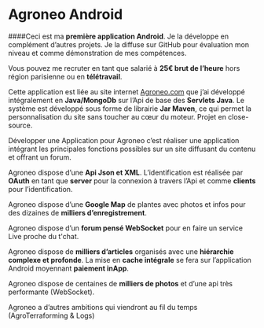 # Agroneo Android

####Ceci est ma **première application Android**. Je la développe en complément d’autres projets. Je la diffuse sur GitHub pour évaluation mon niveau et comme démonstration de mes compétences.

Vous pouvez me recruter en tant que salarié à **25€ brut de l’heure** hors région parisienne ou en **télétravail**.

Cette application est liée au site internet [Agroneo.com](https://agroneo.com/) que j’ai développé intégralement en **Java/MongoDb** sur l’Api de base des **Servlets Java**. Le système est développé sous forme de librairie **Jar Maven**, ce qui permet la personnalisation du site sans toucher au cœur du moteur. Projet en close-source.

Développer une Application pour Agroneo c’est réaliser une application intégrant les principales fonctions possibles sur un site diffusant du contenu et offrant un forum.

Agroneo dispose d’une **Api Json et XML**. L’identification est réalisée par **OAuth** en tant que **server** pour la connexion à travers l’Api et comme **clients** pour l’identification.

Agroneo dispose d’une **Google Map** de plantes avec photos et infos pour des dizaines de **milliers d’enregistrement**.

Agroneo dispose d’un **forum pensé WebSocket** pour en faire un service Live proche du t'chat.

Agroneo dispose de **milliers d’articles** organisés avec une **hiérarchie complexe et profonde**. La mise en **cache intégrale** se fera sur l’application Android moyennant **paiement inApp**.

Agroneo dispose de centaines de **milliers de photos** et d’une api très performante (WebSocket).

Agroneo a d’autres ambitions qui viendront au fil du temps (AgroTerraforming & Logs)
 
 
